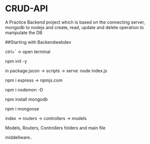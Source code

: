 # CRUD-API
A Practice Backend project which is based on the connecting server, mongodb to nodejs and create, read,  update and delete operation to manipulate the DB

##Starting with Backendwebdev

ctrl+` -> open terminal

npm init -y

in package.jscon -> scripts -> serve: node index.js

npm i express -> npmjs.com

npm i nodemon -D

npm install mongodb

npm i mongoose

index -> routers -> controllers -> models

Models, Routers, Controllers folders and main file

middellware..
